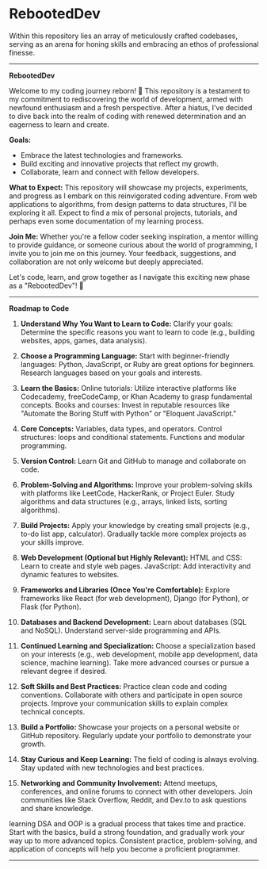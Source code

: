 # RebootedDev
Within this repository lies an array of meticulously crafted codebases, serving as an arena for honing skills and embracing an ethos of professional finesse.

---

**RebootedDev**

Welcome to my coding journey reborn! 🚀 This repository is a testament to my commitment to rediscovering the world of development, armed with newfound enthusiasm and a fresh perspective. After a hiatus, I've decided to dive back into the realm of coding with renewed determination and an eagerness to learn and create.

**Goals:**
- Embrace the latest technologies and frameworks.
- Build exciting and innovative projects that reflect my growth.
- Collaborate, learn and connect with fellow developers.

**What to Expect:**
This repository will showcase my projects, experiments, and progress as I embark on this reinvigorated coding adventure. From web applications to algorithms, from design patterns to data structures, I'll be exploring it all. Expect to find a mix of personal projects, tutorials, and perhaps even some documentation of my learning process.

**Join Me:**
Whether you're a fellow coder seeking inspiration, a mentor willing to provide guidance, or someone curious about the world of programming, I invite you to join me on this journey. Your feedback, suggestions, and collaboration are not only welcome but deeply appreciated.

Let's code, learn, and grow together as I navigate this exciting new phase as a "RebootedDev"! 🌟

---

**Roadmap to Code**
1. **Understand Why You Want to Learn to Code:** Clarify your goals: Determine the specific reasons you want to learn to code (e.g., building websites, apps, games, data analysis).

2. **Choose a Programming Language:** Start with beginner-friendly languages: Python, JavaScript, or Ruby are great options for beginners.
Research languages based on your goals and interests.

3. **Learn the Basics:** Online tutorials: Utilize interactive platforms like Codecademy, freeCodeCamp, or Khan Academy to grasp fundamental concepts.
Books and courses: Invest in reputable resources like "Automate the Boring Stuff with Python" or "Eloquent JavaScript."

4. **Core Concepts:** Variables, data types, and operators.
Control structures: loops and conditional statements.
Functions and modular programming.

5. **Version Control:** Learn Git and GitHub to manage and collaborate on code.

6. **Problem-Solving and Algorithms:** Improve your problem-solving skills with platforms like LeetCode, HackerRank, or Project Euler.
Study algorithms and data structures (e.g., arrays, linked lists, sorting algorithms).

7. **Build Projects:** Apply your knowledge by creating small projects (e.g., to-do list app, calculator).
Gradually tackle more complex projects as your skills improve.

8. **Web Development (Optional but Highly Relevant):** HTML and CSS: Learn to create and style web pages.
JavaScript: Add interactivity and dynamic features to websites.

9. **Frameworks and Libraries (Once You're Comfortable):** Explore frameworks like React (for web development), Django (for Python), or Flask (for Python).

10. **Databases and Backend Development:** Learn about databases (SQL and NoSQL).
Understand server-side programming and APIs.

11. **Continued Learning and Specialization:** Choose a specialization based on your interests (e.g., web development, mobile app development, data science, machine learning).
Take more advanced courses or pursue a relevant degree if desired.

12. **Soft Skills and Best Practices:** Practice clean code and coding conventions.
Collaborate with others and participate in open source projects.
Improve your communication skills to explain complex technical concepts.

13. **Build a Portfolio:** Showcase your projects on a personal website or GitHub repository.
Regularly update your portfolio to demonstrate your growth.

14. **Stay Curious and Keep Learning:** The field of coding is always evolving. Stay updated with new technologies and best practices.

15. **Networking and Community Involvement:** Attend meetups, conferences, and online forums to connect with other developers.
Join communities like Stack Overflow, Reddit, and Dev.to to ask questions and share knowledge.

learning DSA and OOP is a gradual process that takes time and practice. Start with the basics, build a strong foundation, and gradually work your way up to more advanced topics. Consistent practice, problem-solving, and application of concepts will help you become a proficient programmer.

---



